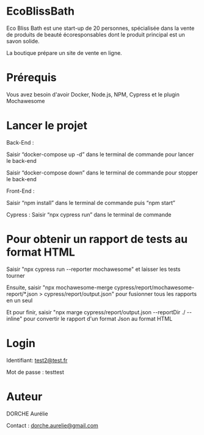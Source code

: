 # EcoBlissBath
Eco Bliss Bath est une start-up de 20 personnes, spécialisée dans la vente de produits de beauté écoresponsables dont le produit principal est un savon solide. 

La boutique prépare un site de vente en ligne.


# Prérequis
Vous avez besoin d'avoir Docker, Node.js, NPM, Cypress et le plugin Mochawesome


# Lancer le projet 
Back-End : 

Saisir “docker-compose up -d” dans le terminal de commande pour lancer le back-end

Saisir “docker-compose down” dans le terminal de commande pour stopper le back-end


Front-End : 

Saisir “npm install” dans le terminal de commande puis “npm start”


Cypress : 
Saisir “npx cypress run” dans le terminal de commande


# Pour obtenir un rapport de tests au format HTML

Saisir "npx cypress run --reporter mochawesome" et laisser les tests tourner


Ensuite, saisir "npx mochawesome-merge cypress/report/mochawesome-report/*.json > cypress/report/output.json" pour fusionner tous les rapports en un seul


Et pour finir, saisir "npx marge cypress/report/output.json --reportDir ./ --inline" pour convertir le rapport d'un format Json au format HTML


# Login
Identifiant: test2@test.fr

Mot de passe : testtest


# Auteur
DORCHE Aurélie

Contact : dorche.aurelie@gmail.com
